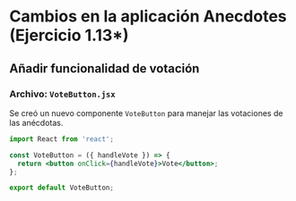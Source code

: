 # Cambios en la aplicación Anecdotes (Ejercicio 1.13*)

## Añadir funcionalidad de votación

### Archivo: `VoteButton.jsx`

Se creó un nuevo componente `VoteButton` para manejar las votaciones de las anécdotas.

```jsx
import React from 'react';

const VoteButton = ({ handleVote }) => {
  return <button onClick={handleVote}>Vote</button>;
};

export default VoteButton;
